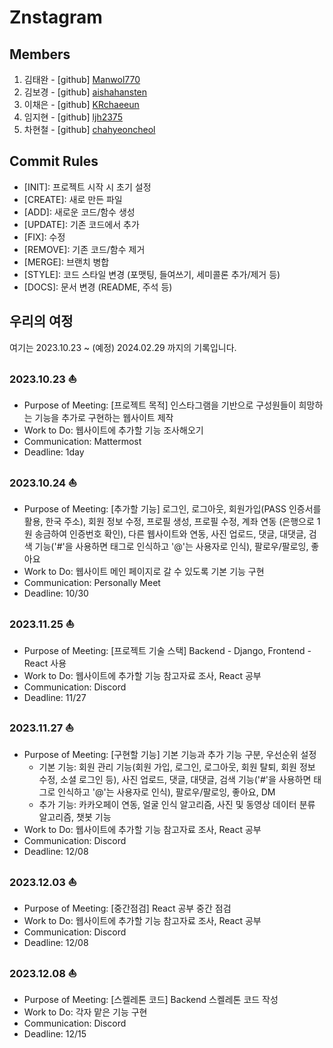 # Znstagram  
## Members  
1. 김태완 - [github] [Manwol770](https://github.com/Manwol770) 
2. 김보경 - [github] [aishahansten](https://github.com/aishahansten)
3. 이채은 - [github] [KRchaeeun](https://github.com/KRchaeeun)  
4. 임지현 - [github] [ljh2375](https://github.com/ljh2375)
5. 차현철 - [github] [chahyeoncheol](https://github.com/chahyeoncheol)
  
## Commit Rules  
- [INIT]: 프로젝트 시작 시 초기 설정
- [CREATE]: 새로 만든 파일  
- [ADD]: 새로운 코드/함수 생성
- [UPDATE]: 기존 코드에서 추가
- \[FIX]: 수정  
- [REMOVE]: 기존 코드/함수 제거  
- [MERGE]: 브랜치 병합  
- [STYLE]: 코드 스타일 변경 (포맷팅, 들여쓰기, 세미콜론 추가/제거 등)  
- [DOCS]: 문서 변경 (README, 주석 등)
  
## 우리의 여정  
여기는 2023.10.23 ~ (예정) 2024.02.29 까지의 기록입니다.

### 2023.10.23 ⛵
- Purpose of Meeting: [프로젝트 목적] 인스타그램을 기반으로 구성원들이 희망하는 기능을 추가로 구현하는 웹사이트 제작
- Work to Do: 웹사이트에 추가할 기능 조사해오기
- Communication: Mattermost  
- Deadline: 1day  

### 2023.10.24 ⛵
- Purpose of Meeting: [추가할 기능] 로그인, 로그아웃, 회원가입(PASS 인증서를 활용, 한국 주소), 회원 정보 수정, 프로필 생성, 프로필 수정, 계좌 연동 (은행으로 1원 송금하여 인증번호 확인), 다른 웹사이트와 연동, 사진 업로드, 댓글, 대댓글, 검색 기능('#'을 사용하면 태그로 인식하고 '@'는 사용자로 인식), 팔로우/팔로잉, 좋아요
- Work to Do: 웹사이트 메인 페이지로 갈 수 있도록 기본 기능 구현 
- Communication: Personally Meet
- Deadline: 10/30    


### 2023.11.25 ⛵
- Purpose of Meeting: [프로젝트 기술 스택] Backend - Django, Frontend - React 사용
- Work to Do: 웹사이트에 추가할 기능 참고자료 조사, React 공부
- Communication: Discord  
- Deadline: 11/27    

### 2023.11.27 ⛵
- Purpose of Meeting: [구현할 기능] 기본 기능과 추가 기능 구분, 우선순위 설정
    - 기본 기능: 회원 관리 기능(회원 가입, 로그인, 로그아웃, 회원 탈퇴, 회원 정보 수정, 소셜 로그인 등), 사진 업로드, 댓글, 대댓글, 검색 기능('#'을 사용하면 태그로 인식하고 '@'는 사용자로 인식), 팔로우/팔로잉, 좋아요, DM
    - 추가 기능: 카카오페이 연동, 얼굴 인식 알고리즘, 사진 및 동영상 데이터 분류 알고리즘, 챗봇 기능
- Work to Do: 웹사이트에 추가할 기능 참고자료 조사, React 공부   
- Communication: Discord  
- Deadline: 12/08    

### 2023.12.03 ⛵
- Purpose of Meeting: [중간점검] React 공부 중간 점검
- Work to Do: 웹사이트에 추가할 기능 참고자료 조사, React 공부  
- Communication: Discord  
- Deadline: 12/08    

### 2023.12.08 ⛵
- Purpose of Meeting: [스켈레톤 코드] Backend 스켈레톤 코드 작성
- Work to Do: 각자 맡은 기능 구현
- Communication: Discord  
- Deadline: 12/15     